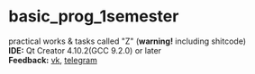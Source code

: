 # basic_prog_1semester
practical works &amp; tasks called "Z" (**warning!** including shitcode)
\
**IDE:** Qt Creator 4.10.2(GCC 9.2.0) or later
\
**Feedback:** [vk](https://vk.com/kashapovd), [telegram](https://t.me/kashapovd)
